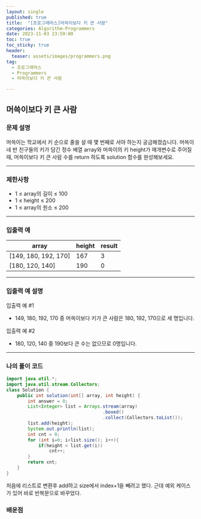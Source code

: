 ```yaml
---
layout: single
published: true
title:  "[프로그래머스]머쓱이보다 키 큰 사람"
categories: Algorithm-Programmers
date: 2023-11-03 23:59:00
toc: true
toc_sticky: true
header:
  teaser: assets/images/programmers.png
tag:   
  - 프로그래머스
  - Programmers
  - 머쓱이보다 키 큰 사람

---
```


## 머쓱이보다 키 큰 사람

### 문제 설명

머쓱이는 학교에서 키 순으로 줄을 설 때 몇 번째로 서야 하는지 궁금해졌습니다. 머쓱이네 반 친구들의 키가 담긴 정수 배열 array와 머쓱이의 키 height가 매개변수로 주어질 때, 머쓱이보다 키 큰 사람 수를 return 하도록 solution 함수를 완성해보세요.

----------------

### 제한사항

* 1 ≤ array의 길이 ≤ 100
* 1 ≤ height ≤ 200
* 1 ≤ array의 원소 ≤ 200

----------------

### 입출력 예

|array|	height|	result|
|---|---|---|
|[149, 180, 192, 170]|	167|	3|
|[180, 120, 140]|	190|	0|
----------------

### 입출력 예 설명

입출력 예 #1  

* 149, 180, 192, 170 중 머쓱이보다 키가 큰 사람은 180, 192, 170으로 세 명입니다.
  

입출력 예 #2  

* 180, 120, 140 중 190보다 큰 수는 없으므로 0명입니다.


  


  
  

  

  

  

----------------

### 나의 풀이 코드

```java
import java.util.*;
import java.util.stream.Collectors;
class Solution {
    public int solution(int[] array, int height) {
        int answer = 0;
        List<Integer> list = Arrays.stream(array)
                                    .boxed()
                                    .collect(Collectors.toList());
        list.add(height);
        System.out.println(list); 
        int cnt = 0;
        for (int i=0; i<list.size(); i++){
            if(height < list.get(i))
                cnt++;
        }
        return cnt;
    }
}
```

처음에 리스트로 변환후 add하고 size에서 index+1을 빼려고 했다. 근데 예외 케이스가 있어 바로 반복문으로 바꾸었다.

### 배운점


```java

```
